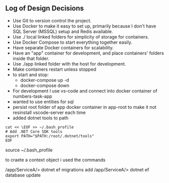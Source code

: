 ## Log of Design Decisions

- Use Git to version control the project.
- Use Docker to make it easy to set up, primarily because I don't have SQL Server (MSSQL) setup and Redis available.
- Use ./ local linked folders for simplicity of storage for containers.
- Use Docker Compose to start everything together easily.
- Have separate Docker containers for scalability.
- Have an "app" container for development, and place containers' folders inside that folder.
- Use ./app linked folder with the host for development.
- Make containers restart unless stopped
- to start and stop:
  - docker-compose up -d
  - docker-compose down
- For development I use vs-code and connect into docker container of numbers-task-app 
- wanted to use entities for sql
- persist root folder of app docker container in app-root to make it not resinstall vscode-server each time
-  added dotnet tools to path 
```
cat << \EOF >> ~/.bash_profile
# Add .NET Core SDK tools
export PATH="$PATH:/root/.dotnet/tools"
EOF
```
source ~/.bash_profile

to craete a context object i used the commands 

/app/ServiceA/> dotnet ef migrations add <name>
/app/ServiceA/> dotnet ef database update

